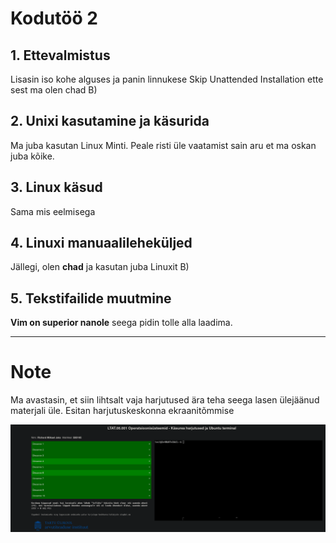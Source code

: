 # Kodutöö 2
## 1. Ettevalmistus
Lisasin iso kohe alguses ja panin linnukese Skip Unattended Installation ette sest ma olen chad B)

## 2. Unixi kasutamine ja käsurida
Ma juba kasutan Linux Minti. Peale risti üle vaatamist sain aru et ma oskan juba kõike.

## 3. Linux käsud
Sama mis eelmisega

## 4. Linuxi manuaalileheküljed
Jällegi, olen **chad** ja kasutan juba Linuxit B)

## 5. Tekstifailide muutmine
**Vim on superior nanole** seega pidin tolle alla laadima.

---

# Note
Ma avastasin, et siin lihtsalt vaja harjutused ära teha seega lasen ülejäänud materjali üle. Esitan harjutuskeskonna ekraanitõmmise

![](kodu2-sc1.png)
